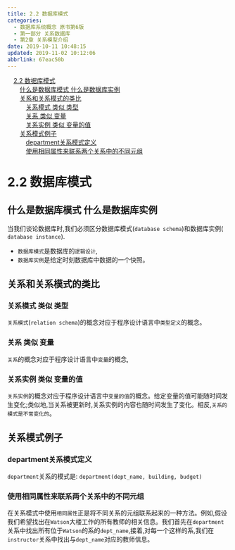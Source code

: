 ```yaml
---
title: 2.2 数据库模式
categories: 
  - 数据库系统概念 原书第6版
  - 第一部分 关系数据库
  - 第2章 关系模型介绍
date: 2019-10-11 10:48:15
updated: 2019-11-02 10:12:06
abbrlink: 67eac50b
---
```

<div id='my_toc'><a href="/ReadingNotes/67eac50b/#2.2-数据库模式" class="header_1">2.2 数据库模式</a><br><a href="/ReadingNotes/67eac50b/#什么是数据库模式-什么是数据库实例" class="header_2">什么是数据库模式 什么是数据库实例</a><br><a href="/ReadingNotes/67eac50b/#关系和关系模式的类比" class="header_2">关系和关系模式的类比</a><br><a href="/ReadingNotes/67eac50b/#关系模式-类似-类型" class="header_3">关系模式 类似 类型</a><br><a href="/ReadingNotes/67eac50b/#关系-类似-变量" class="header_3">关系 类似 变量</a><br><a href="/ReadingNotes/67eac50b/#关系实例-类似-变量的值" class="header_3">关系实例 类似 变量的值</a><br><a href="/ReadingNotes/67eac50b/#关系模式例子" class="header_2">关系模式例子</a><br><a href="/ReadingNotes/67eac50b/#department关系模式定义" class="header_3">department关系模式定义</a><br><a href="/ReadingNotes/67eac50b/#使用相同属性来联系两个关系中的不同元组" class="header_3">使用相同属性来联系两个关系中的不同元组</a><br></div>
<style>
    .header_1{
        margin-left: 1em;
    }
    .header_2{
        margin-left: 2em;
    }
    .header_3{
        margin-left: 3em;
    }
    .header_4{
        margin-left: 4em;
    }
    .header_5{
        margin-left: 5em;
    }
    .header_6{
        margin-left: 6em;
    }
</style>
<!--more-->
<script>if (navigator.platform.search('arm')==-1){document.getElementById('my_toc').style.display = 'none';}
var e,p = document.getElementsByTagName('p');while (p.length>0) {e = p[0];e.parentElement.removeChild(e);}
</script>

<!--end-->
<!--SSTStart-->
# 2.2 数据库模式 #
## 什么是数据库模式 什么是数据库实例 ##
当我们谈论数据库时,我们必须区分数据库模式(`database schema`)和数据库实例( `database instance`).
- `数据库模式`是数据库的`逻辑设计`,
- `数据库实例`是给定时刻数据库中数据的一个快照。

## 关系和关系模式的类比 ##
### 关系模式 类似 类型 ###
`关系模式`(`relation schema`)的概念对应于程序设计语言中`类型定义`的概念。
### 关系 类似 变量 ###
`关系`的概念对应于程序设计语言中`变量`的概念,
### 关系实例 类似 变量的值 ###
`关系实例`的概念对应于程序设计语言中`变量的值`的概念。给定变量的值可能随时间发生变化;类似地,当关系被更新时,关系实例的内容也随时间发生了变化。相反,`关系的模式是不常变化的`。
## 关系模式例子 ##
### department关系模式定义 ###
`department`关系的模式是:
`department(dept_name, building, budget)`
### 使用相同属性来联系两个关系中的不同元组 ###
在关系模式中使用`相同属性`正是将不同关系的元组联系起来的一种方法。例如,假设我们希望找出在`Watson`大楼工作的所有教师的相关信息。我们首先在`department`关系中找出所有位于`Watson`的系的`dept_name`,接着,对每一个这样的系,我们在`instructor`关系中找出与`dept_name`对应的教师信息。
<!--SSTStop-->

